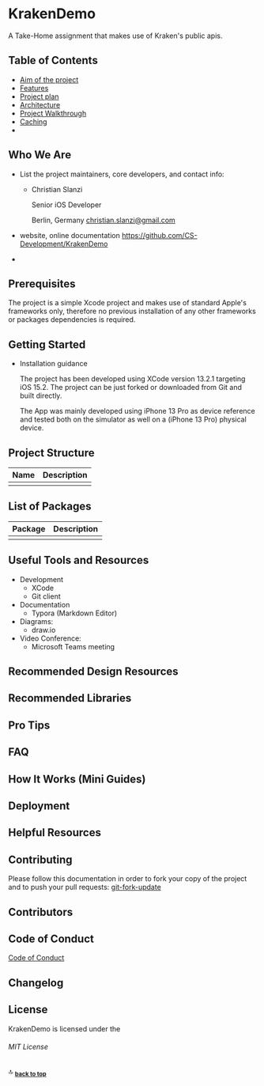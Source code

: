 # KrakenDemo
A Take-Home assignment that makes use of Kraken's public apis.

## Table of Contents

- [Aim of the project](Docs/AimOfTheProject/000_Introduction.md)
- [Features](Docs/Features/000_Features.md)
- [Project plan](Docs/ProjectPlan/000_ProjectPlan.md)
- [Architecture](Docs/Architecture/000_Architecture.md)
- [Project Walkthrough ](Docs/Walkthrough/000_Walkthrough.md)
- [Caching](Docs/Caching/000_Caching.md)
- [](#)





## Who We Are

* List the project maintainers, core developers, and contact info:

  - Christian Slanzi

    Senior iOS Developer

    Berlin, Germany
    christian.slanzi@gmail.com

* website, online documentation
  https://github.com/CS-Development/KrakenDemo 


* 

## Prerequisites

The project is a simple Xcode project and makes use of standard Apple's frameworks only, therefore no previous installation of any other frameworks or packages dependencies is required.

## Getting Started

* Installation guidance

  The project has been developed using XCode version 13.2.1 targeting iOS 15.2. The project can be just forked or downloaded from Git and built directly.

  The App was mainly developed using iPhone 13 Pro as device reference and tested both on the simulator as well on a (iPhone 13 Pro) physical device.

## Project Structure

| Name | Description |
| ---- | ----------- |
|      |             |

## List of Packages

| Package | Description |
| ------- | ----------- |
|         |             |

## Useful Tools and Resources

- Development
  - XCode
  - Git client
- Documentation
  - Typora (Markdown Editor)
- Diagrams:
  - draw.io
- Video Conference:
  - Microsoft Teams meeting

## Recommended Design Resources

## Recommended Libraries

## Pro Tips

## FAQ

## How It Works (Mini Guides)

## Deployment

## Helpful Resources

## Contributing

Please follow this documentation in order to fork your copy of the project and to push your pull requests:
[git-fork-update](Docs/git-fork-update/gistfile1.md)

## Contributors

## Code of Conduct

[Code of Conduct](./CODE_OF_CONDUCT.md)

## Changelog

## License  

KrakenDemo is licensed under the

###### MIT License

:top: <sub>[**back to top**](#table-of-contents)</sub>

